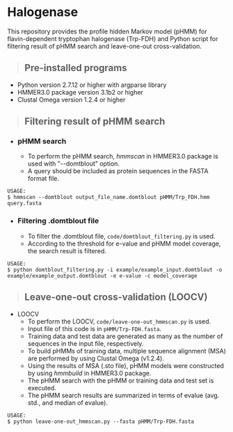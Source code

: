 # Halogenase
This repository provides the profile hidden Markov model (pHMM) for flavin-dependent tryptophan halogenase (Trp-FDH) and Python script for filtering result of pHMM search and leave-one-out cross-validation.

>## Pre-installed programs
* Python version 2.7.12 or higher with argparse library
* HMMER3.0 package version 3.1b2 or higher
* Clustal Omega version 1.2.4 or higher

>## Filtering result of pHMM search
* ### pHMM search
  - To perform the pHMM search, *hmmscan* in HMMER3.0 package is used with "--domtblout" option.   
  - A query should be included as protein sequences in the FASTA format file.   
```
USAGE:
$ hmmscan --domtblout output_file_name.domtblout pHMM/Trp_FDH.hmm query.fasta
```

* ### Filtering .domtblout file
  - To filter the .domtblout file, ```code/domtblout_filtering.py``` is used.   
  - According to the threshold for e-value and pHMM model coverage, the search result is filtered.
```
USAGE:
$ python domtblout_filtering.py -i example/example_input.domtblout -o example/example_output.domtblout -e e-value -c model_coverage
```

>## Leave-one-out cross-validation (LOOCV)
* LOOCV
  - To perform the LOOCV, ```code/leave-one-out_hmmscan.py``` is used.
  - Input file of this code is in ```pHMM/Trp-FDH.fasta```.
  - Training data and test data are generated as many as the number of sequences in the input file, respectively.
  - To build pHMMs of training data, multiple sequence alignment (MSA) are performed by using Clustal Omega (v1.2.4).
  - Using the results of MSA (.sto file), pHMM models were constructed by using *hmmbuild* in HMMER3.0 package.
  - The pHMM search with the pHMM or training data and test set is executed.
  - The pHMM search results are summarized in terms of evalue (avg. std., and median of evalue).
 
```
USAGE:
$ python leave-one-out_hmmscan.py --fasta pHMM/Trp-FDH.fasta
```

